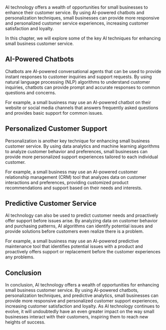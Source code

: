 
AI technology offers a wealth of opportunities for small businesses to enhance their customer service. By using AI-powered chatbots and personalization techniques, small businesses can provide more responsive and personalized customer service experiences, increasing customer satisfaction and loyalty.

In this chapter, we will explore some of the key AI techniques for enhancing small business customer service.

AI-Powered Chatbots
-------------------

Chatbots are AI-powered conversational agents that can be used to provide instant responses to customer inquiries and support requests. By using natural language processing (NLP) algorithms to understand customer inquiries, chatbots can provide prompt and accurate responses to common questions and concerns.

For example, a small business may use an AI-powered chatbot on their website or social media channels that answers frequently asked questions and provides basic support for common issues.

Personalized Customer Support
-----------------------------

Personalization is another key technique for enhancing small business customer service. By using data analytics and machine learning algorithms to analyze customer behavior and preferences, small businesses can provide more personalized support experiences tailored to each individual customer.

For example, a small business may use an AI-powered customer relationship management (CRM) tool that analyzes data on customer interactions and preferences, providing customized product recommendations and support based on their needs and interests.

Predictive Customer Service
---------------------------

AI technology can also be used to predict customer needs and proactively offer support before issues arise. By analyzing data on customer behavior and purchasing patterns, AI algorithms can identify potential issues and provide solutions before customers even realize there is a problem.

For example, a small business may use an AI-powered predictive maintenance tool that identifies potential issues with a product and proactively offers support or replacement before the customer experiences any problems.

Conclusion
----------

In conclusion, AI technology offers a wealth of opportunities for enhancing small business customer service. By using AI-powered chatbots, personalization techniques, and predictive analytics, small businesses can provide more responsive and personalized customer support experiences, increasing customer satisfaction and loyalty. As AI technology continues to evolve, it will undoubtedly have an even greater impact on the way small businesses interact with their customers, inspiring them to reach new heights of success.

